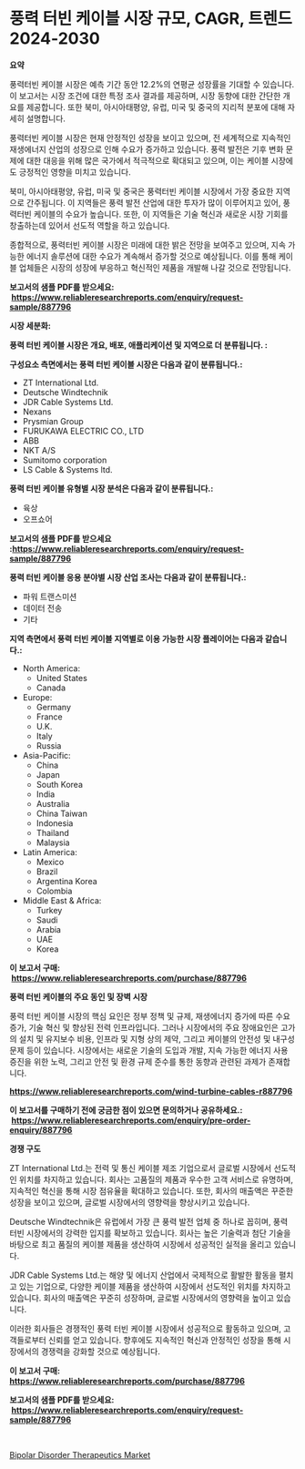 <p><h1>풍력 터빈 케이블 시장 규모, CAGR, 트렌드 2024-2030</h1></p><p><strong>요약</strong></p>
<p><p>풍력터빈 케이블 시장은 예측 기간 동안 12.2%의 연평균 성장률을 기대할 수 있습니다. 이 보고서는 시장 조건에 대한 특정 조사 결과를 제공하며, 시장 동향에 대한 간단한 개요를 제공합니다. 또한 북미, 아시아태평양, 유럽, 미국 및 중국의 지리적 분포에 대해 자세히 설명합니다.</p><p>풍력터빈 케이블 시장은 현재 안정적인 성장을 보이고 있으며, 전 세계적으로 지속적인 재생에너지 산업의 성장으로 인해 수요가 증가하고 있습니다. 풍력 발전은 기후 변화 문제에 대한 대응을 위해 많은 국가에서 적극적으로 확대되고 있으며, 이는 케이블 시장에도 긍정적인 영향을 미치고 있습니다.</p><p>북미, 아시아태평양, 유럽, 미국 및 중국은 풍력터빈 케이블 시장에서 가장 중요한 지역으로 간주됩니다. 이 지역들은 풍력 발전 산업에 대한 투자가 많이 이루어지고 있어, 풍력터빈 케이블의 수요가 높습니다. 또한, 이 지역들은 기술 혁신과 새로운 시장 기회를 창출하는데 있어서 선도적 역할을 하고 있습니다.</p><p>종합적으로, 풍력터빈 케이블 시장은 미래에 대한 밝은 전망을 보여주고 있으며, 지속 가능한 에너지 솔루션에 대한 수요가 계속해서 증가할 것으로 예상됩니다. 이를 통해 케이블 업체들은 시장의 성장에 부응하고 혁신적인 제품을 개발해 나갈 것으로 전망됩니다.</p></p>
<p><strong>보고서의 샘플 PDF를 받으세요: &nbsp;<a href="https://www.reliableresearchreports.com/enquiry/request-sample/887796">https://www.reliableresearchreports.com/enquiry/request-sample/887796</a></strong></p>
<p><strong>시장 세분화:</strong></p>
<p><strong> 풍력 터빈 케이블 시장은 개요, 배포, 애플리케이션 및 지역으로 더 분류됩니다. :</strong></p>
<p><strong>구성요소 측면에서는 풍력 터빈 케이블 시장은 다음과 같이 분류됩니다.:</strong></p>
<p><ul><li>ZT International Ltd.</li><li>Deutsche Windtechnik</li><li>JDR Cable Systems Ltd.</li><li>Nexans</li><li>Prysmian Group</li><li>FURUKAWA ELECTRIC CO., LTD</li><li>ABB</li><li>NKT A/S</li><li>Sumitomo corporation</li><li>LS Cable & Systems ltd.</li></ul></p>
<p><strong> 풍력 터빈 케이블 유형별 시장 분석은 다음과 같이 분류됩니다.:</strong></p>
<p><ul><li>육상</li><li>오프쇼어</li></ul></p>
<p><strong>보고서의 샘플 PDF를 받으세요 :<a href="https://www.reliableresearchreports.com/enquiry/request-sample/887796">https://www.reliableresearchreports.com/enquiry/request-sample/887796</a></strong></p>
<p><strong> 풍력 터빈 케이블 응용 분야별 시장 산업 조사는 다음과 같이 분류됩니다.:</strong></p>
<p><ul><li>파워 트랜스미션</li><li>데이터 전송</li><li>기타</li></ul></p>
<p><strong>지역 측면에서 풍력 터빈 케이블 지역별로 이용 가능한 시장 플레이어는 다음과 같습니다.:</strong></p>
<p><ul>
    <li>
        North America:
        <ul>
            <li>United States</li>
            <li>Canada</li>
        </ul>
    </li>
    <li>
        Europe:
        <ul>
            <li>Germany</li>
            <li>France</li>
            <li>U.K.</li>
            <li>Italy</li>
            <li>Russia</li>
        </ul>
    </li>
    <li>
        Asia-Pacific:
        <ul>
            <li>China</li>
            <li>Japan</li>
            <li>South Korea</li>
            <li>India</li>
            <li>Australia</li>
            <li>China Taiwan</li>
            <li>Indonesia</li>
            <li>Thailand</li>
            <li>Malaysia</li>
        </ul>
    </li>
    <li>
        Latin America:
        <ul>
            <li>Mexico</li>
            <li>Brazil</li>
            <li>Argentina Korea</li>
            <li>Colombia</li>
        </ul>
    </li>
    <li>
        Middle East & Africa:
        <ul>
            <li>Turkey</li>
            <li>Saudi</li>
            <li>Arabia</li>
            <li>UAE</li>
            <li>Korea</li>
        </ul>
    </li>
    </ul></p>
<p><strong>이 보고서 구매: &nbsp;<a href="https://www.reliableresearchreports.com/purchase/887796">https://www.reliableresearchreports.com/purchase/887796</a></strong></p>
<p><strong>풍력 터빈 케이블의 주요 동인 및 장벽 시장</strong></p>
<p><p>풍력 터빈 케이블 시장의 핵심 요인은 정부 정책 및 규제, 재생에너지 증가에 따른 수요 증가, 기술 혁신 및 향상된 전력 인프라입니다. 그러나 시장에서의 주요 장애요인은 고가의 설치 및 유지보수 비용, 인프라 및 지형 상의 제약, 그리고 케이블의 안전성 및 내구성 문제 등이 있습니다. 시장에서는 새로운 기술의 도입과 개발, 지속 가능한 에너지 사용 증진을 위한 노력, 그리고 안전 및 환경 규제 준수를 통한 동향과 관련된 과제가 존재합니다.</p></p>
<p><strong><a href="https://www.reliableresearchreports.com/wind-turbine-cables-r887796">https://www.reliableresearchreports.com/wind-turbine-cables-r887796</a></strong></p>
<p><strong>이 보고서를 구매하기 전에 궁금한 점이 있으면 문의하거나 공유하세요.: &nbsp;<a href="https://www.reliableresearchreports.com/enquiry/pre-order-enquiry/887796">https://www.reliableresearchreports.com/enquiry/pre-order-enquiry/887796</a></strong></p>
<p><strong>경쟁 구도</strong></p>
<p><p>ZT International Ltd.는 전력 및 통신 케이블 제조 기업으로서 글로벌 시장에서 선도적인 위치를 차지하고 있습니다. 회사는 고품질의 제품과 우수한 고객 서비스로 유명하며, 지속적인 혁신을 통해 시장 점유율을 확대하고 있습니다. 또한, 회사의 매출액은 꾸준한 성장을 보이고 있으며, 글로벌 시장에서의 영향력을 향상시키고 있습니다.</p><p>Deutsche Windtechnik은 유럽에서 가장 큰 풍력 발전 업체 중 하나로 꼽히며, 풍력 터빈 시장에서의 강력한 입지를 확보하고 있습니다. 회사는 높은 기술력과 첨단 기술을 바탕으로 최고 품질의 케이블 제품을 생산하여 시장에서 성공적인 실적을 올리고 있습니다.</p><p>JDR Cable Systems Ltd.는 해양 및 에너지 산업에서 국제적으로 활발한 활동을 펼치고 있는 기업으로, 다양한 케이블 제품을 생산하여 시장에서 선도적인 위치를 차지하고 있습니다. 회사의 매출액은 꾸준히 성장하며, 글로벌 시장에서의 영향력을 높이고 있습니다.</p><p>이러한 회사들은 경쟁적인 풍력 터빈 케이블 시장에서 성공적으로 활동하고 있으며, 고객들로부터 신뢰를 얻고 있습니다. 향후에도 지속적인 혁신과 안정적인 성장을 통해 시장에서의 경쟁력을 강화할 것으로 예상됩니다.</p></p>
<p><strong>이 보고서 구매: &nbsp; <a href="https://www.reliableresearchreports.com/purchase/887796">https://www.reliableresearchreports.com/purchase/887796</a></strong></p>
<p><strong>보고서의 샘플 PDF를 받으세요: &nbsp;<a href="https://www.reliableresearchreports.com/enquiry/request-sample/887796">https://www.reliableresearchreports.com/enquiry/request-sample/887796</a></strong><strong></strong></p>
<p>&nbsp;</p>
<p><p><a href="https://github.com/nancykennedykellievqfqt2/Market-Research-Report-List-2/blob/main/bipolar-disorder-therapeutics-market.md">Bipolar Disorder Therapeutics Market</a></p></p>
